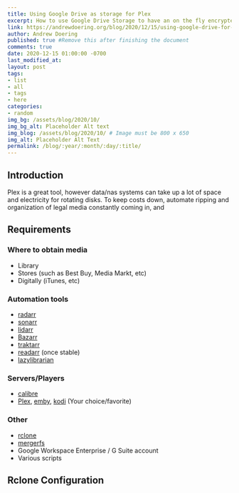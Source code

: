 ```yaml
---
title: Using Google Drive as storage for Plex
excerpt: How to use Google Drive Storage to have an on the fly encrypted storage system to stream data from Google Drive to Plex.
link: https://andrewdoering.org/blog/2020/12/15/using-google-drive-for-plex
author: Andrew Doering
published: true #Remove this after finishing the document
comments: true
date: 2020-12-15 01:00:00 -0700
last_modified_at: 
layout: post
tags:
- list
- all
- tags
- here
categories:
- random
img_bg: /assets/blog/2020/10/
img_bg_alt: Placeholder Alt text
img_blog: /assets/blog/2020/10/ # Image must be 800 x 650
img_alt: Placeholder Alt Text
permalink: /blog/:year/:month/:day/:title/
---
```


## Introduction

Plex is a great tool, however data/nas systems can take up a lot of space and electricity for rotating disks. To keep costs down, automate ripping and organization of legal media constantly coming in, and 

## Requirements

### Where to obtain media

* Library
* Stores (such as Best Buy, Media Markt, etc)
* Digitally (iTunes, etc)

### Automation tools

* [radarr](https://radarr.video/)
* [sonarr](https://sonarr.tv/)
* [lidarr](https://lidarr.audio/)
* [Bazarr](https://www.bazarr.media/)
* [traktarr](https://github.com/l3uddz/traktarr)
* [readarr](https://github.com/Readarr/Readarr) (once stable)
* [lazylibrarian](https://gitlab.com/LazyLibrarian/LazyLibrarian)

### Servers/Players

* [calibre](https://calibre-ebook.com/)
* [Plex](http://plex.tv/), [emby](http://emby.media/), [kodi](https://kodi.tv/) (Your choice/favorite)

### Other
* [rclone](https://rclone.org/downloads/)
* [mergerfs](https://github.com/trapexit/mergerfs)
* Google Workspace Enterprise / G Suite account
* Various scripts

## Rclone Configuration

